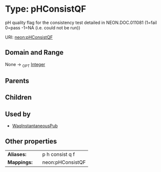
# Type: pHConsistQF


pH quality flag for the consistency test detailed in NEON.DOC.011081 (1=fail 0=pass -1=NA (i.e. could not be run))

URI: [neon:pHConsistQF](https://data.neonscience.org/pHConsistQF)


## Domain and Range

None ->  <sub>OPT</sub> [Integer](types/Integer.md)

## Parents


## Children


## Used by

 * [WaqInstantaneousPub](WaqInstantaneousPub.md)

## Other properties

|  |  |  |
| --- | --- | --- |
| **Aliases:** | | p h consist q f |
| **Mappings:** | | neon:pHConsistQF |

